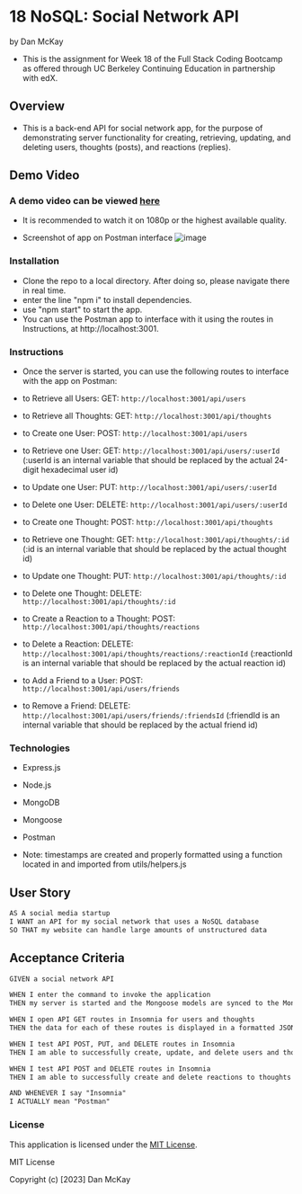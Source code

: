 # 18 NoSQL: Social Network API
by Dan McKay
* This is the assignment for Week 18 of the Full Stack Coding Bootcamp as offered through UC Berkeley Continuing Education in partnership with edX.

## Overview
* This is a back-end API for social network app, for the purpose of demonstrating server functionality for creating, retrieving, updating, and deleting users, thoughts (posts), and reactions (replies).

## Demo Video
### A demo video can be viewed [here](https://drive.google.com/file/d/1qV1IvXh6J1E-UTecCUJ5VVedTVqG4cmw/view{:target="_blank"})
* It is recommended to watch it on 1080p or the highest available quality.

* Screenshot of app on Postman interface
![image](https://github.com/DanielFMcKay/Social-Network-API/assets/123746582/01c4d57a-1fb8-4717-9a40-57c387657966)

### Installation
* Clone the repo to a local directory. After doing so, please navigate there in real time.
* enter the line "npm i" to install dependencies.
* use "npm start" to start the app.
* You can use the Postman app to interface with it using the routes in Instructions, at http://localhost:3001.

### Instructions
* Once the server is started, you can use the following routes to interface with the app on Postman:
  
* to Retrieve all Users: GET: `http://localhost:3001/api/users`
* to Retrieve all Thoughts: GET: `http://localhost:3001/api/thoughts`
 
* to Create one User: POST: `http://localhost:3001/api/users`
* to Retrieve one User: GET: `http://localhost:3001/api/users/:userId` (:userId is an internal variable that should be replaced by the actual 24-digit hexadecimal user id)
* to Update one User: PUT: `http://localhost:3001/api/users/:userId`
* to Delete one User: DELETE: `http://localhost:3001/api/users/:userId`

* to Create one Thought: POST: `http://localhost:3001/api/thoughts`
* to Retrieve one Thought: GET: `http://localhost:3001/api/thoughts/:id` (:id is an internal variable that should be replaced by the actual thought id)
* to Update one Thought: PUT: `http://localhost:3001/api/thoughts/:id`
* to Delete one Thought: DELETE: `http://localhost:3001/api/thoughts/:id`

* to Create a Reaction to a Thought: POST: `http://localhost:3001/api/thoughts/reactions`
* to Delete a Reaction: DELETE: `http://localhost:3001/api/thoughts/reactions/:reactionId` (:reactionId is an internal variable that should be replaced by the actual reaction id)

* to Add a Friend to a User: POST: `http://localhost:3001/api/users/friends`
* to Remove a Friend: DELETE: `http://localhost:3001/api/users/friends/:friendsId` (:friendId is an internal variable that should be replaced by the actual friend id)



### Technologies
* Express.js
* Node.js
* MongoDB
* Mongoose
* Postman

* Note: timestamps are created and properly formatted using a function located in and imported from utils/helpers.js

## User Story

```md
AS A social media startup
I WANT an API for my social network that uses a NoSQL database
SO THAT my website can handle large amounts of unstructured data
```

## Acceptance Criteria

```md
GIVEN a social network API

WHEN I enter the command to invoke the application
THEN my server is started and the Mongoose models are synced to the MongoDB database

WHEN I open API GET routes in Insomnia for users and thoughts
THEN the data for each of these routes is displayed in a formatted JSON

WHEN I test API POST, PUT, and DELETE routes in Insomnia
THEN I am able to successfully create, update, and delete users and thoughts in my database

WHEN I test API POST and DELETE routes in Insomnia
THEN I am able to successfully create and delete reactions to thoughts and add and remove friends to a user’s friend list

AND WHENEVER I say "Insomnia"
I ACTUALLY mean "Postman"
```

### License
This application is licensed under the [MIT License](https://choosealicense.com/licenses/mit/).

MIT License

Copyright (c) [2023] Dan McKay

